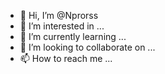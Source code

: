 - 👋 Hi, I’m @Nprorss
- 👀 I’m interested in ...
- 🌱 I’m currently learning ...
- 💞️ I’m looking to collaborate on ...
- 📫 How to reach me ...

<!---
Nprorss/Nprorss is a ✨ special ✨ repository because its `README.md` (this file) appears on your GitHub profile.
You can click the Preview link to take a look at your changes.
--->
